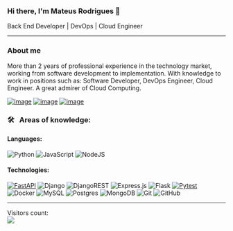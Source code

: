 ### Hi there, I'm Mateus Rodrigues 👋
Back End Developer | DevOps | Cloud Engineer
<hr>

<h3>About me</h3>
More than 2 years of professional experience in the technology market, working from software development to implementation. 
With knowledge to work in positions such as: Software Developer, DevOps Engineer, Cloud Engineer. A great admirer of Cloud Computing.
<p>
  
[![image](https://img.shields.io/badge/LinkedIn-0077B5?style=for-the-badge&logo=linkedin&logoColor=white)](https://www.linkedin.com/in/mateus-rodriguess/)
[![image](https://img.shields.io/badge/Gmail-D14836?style=for-the-badge&logo=gmail&logoColor=white)](mailto:mateus.rodrigues.sistema@gmail.com)
[![image](https://img.shields.io/badge/Telegram-2CA5E0?style=for-the-badge&logo=telegram&logoColor=white) ](https://t.me/mateus_ssssss) 

<h3> 🛠 &nbsp; Areas of knowledge:</h3>

<h4>Languages:</h4>

![Python](https://img.shields.io/badge/python-3670A0?style=for-the-badge&logo=python&logoColor=ffdd54)
![JavaScript](https://img.shields.io/badge/javascript-%23323330.svg?style=for-the-badge&logo=javascript&logoColor=%23F7DF1E)
![NodeJS](https://img.shields.io/badge/node.js-6DA55F?style=for-the-badge&logo=node.js&logoColor=white)

<h4>Technologies:</h4>

[![FastAPI](https://img.shields.io/badge/FastAPI-darkgreen?style=for-the-badge&logo=FastAPI&logoColor=white)](https://fastapi.tiangolo.com/)
![Django](https://img.shields.io/badge/django-%23092E20.svg?style=for-the-badge&logo=django&logoColor=white)
![DjangoREST](https://img.shields.io/badge/DJANGO-REST-ff1709?style=for-the-badge&logo=django&logoColor=white&color=ff1709&labelColor=gray)
![Express.js](https://img.shields.io/badge/express.js-%23404d59.svg?style=for-the-badge&logo=express&logoColor=%2361DAFB)
![Flask](https://img.shields.io/badge/flask-%23000.svg?style=for-the-badge&logo=flask&logoColor=white)
[![Pytest](https://img.shields.io/badge/Pytest-blue?style=for-the-badge&logo=pytest&logoColor=white)](https://pytest.org/)
![Docker](https://img.shields.io/badge/docker-%230db7ed.svg?style=for-the-badge&logo=docker&logoColor=white)
![MySQL](https://img.shields.io/badge/mysql-%2300f.svg?style=for-the-badge&logo=mysql&logoColor=white)
![Postgres](https://img.shields.io/badge/postgres-%23316192.svg?style=for-the-badge&logo=postgresql&logoColor=white)
![MongoDB](https://img.shields.io/badge/MongoDB-%234ea94b.svg?style=for-the-badge&logo=mongodb&logoColor=white)
![Git](https://img.shields.io/badge/git-%23F05033.svg?style=for-the-badge&logo=git&logoColor=white)
![GitHub](https://img.shields.io/badge/github-%23121011.svg?style=for-the-badge&logo=github&logoColor=white)

<hr>
Visitors count:<br>
  <img src="https://profile-counter.glitch.me/mateus-rodriguess/count.svg"/>
